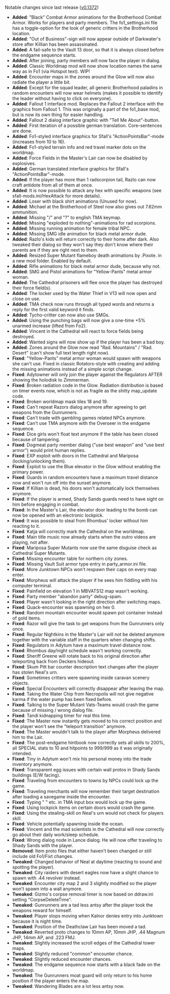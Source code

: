 Notable changes since last release ([v0.1372](https://github.com/rotators/Fo1in2/releases/tag/v0.1372))
- **Added**: "Black" Combat Armor animations for the Brotherhood Combat Armor. Works for players and party members. The fo1_settings.ini file has a toggle-option for the look of generic critters in the Brotherhood location.
- **Added**: "Out of Business"-sign will now appear outside of Darkwater's store after Killian has been assassinated.
- **Added**: A fail-safe to the Vault 13 door, so that it is always closed before the endgame sequence starts.
- **Added**: After joining, party members will now face the player in dialog.
- **Added**: Classic Worldmap mod will now show location names the same way as in Fo1 (via Hotspot text). WIP!
- **Added**: Encounter maps in the zones around the Glow will now also radiate the player a little bit.
- **Added**: Except for the squad leader, all generic Brotherhood paladins in random encounters will now wear helmets (makes it possible to identify the leader without having to click on everyone).
- **Added**: Fallout 1 interface mod. Replaces the Fallout 2 interface with the graphics from Fallout 1. This was originally a part of the fo1_base mod, but is now its own thing for easier handling.
- **Added**: Fallout 2 dialog interface graphic with "Tell Me About"-button.
- **Added**: First iteration of a possible german translation. Core-sentences are done.
- **Added**: Fo1-styled interface graphics for Sfall's "ActionPointsBar"-mode (increases from 10 to 16).
- **Added**: Fo1-styled terrain info and red travel marker dots on the worldmap.
- **Added**: Force Fields in the Master's Lair can now be disabled by explosives.
- **Added**: German translated interface graphics for Sfall's "ActionPointsBar"-mode.
- **Added**: If the player has more than 1 radscorpion tail, Razlo can now craft antidote from all of them at once.
- **Added**: It is now possible to attack any hex with specific weapons (see sfall-mods.ini/HexAttack for more details).
- **Added**: Loser with black shirt animations (Unused for now).
- **Added**: Michael at the Brotherhood of Steel now also gives out 7.62mm ammunition.
- **Added**: Missing "/" and "?" to english TMA keymap.
- **Added**: Missing "exploded to nothing"-animations for rad scorpions.
- **Added**: Missing running animation for female tribal NPC.
- **Added**: Missing SMG idle animation for black metal armor dude.
- **Added**: Razlo's kids will return correctly to their home after dark. Also tweaked their dialog so they won't say they don't know where their parents are if they are right next to them.
- **Added**: Resized Super Mutant flameboy death animations by .Pixote. in a new mod folder. Enabled by default.
- **Added**: Rifle animations for black metal armor dude, because why not.
- **Added**: SMG and Pistol animations for "Yellow-Pants" metal armor woman.
- **Added**: The Cathedral prisoners will flee once the player has destroyed their force field(s).
- **Added**: The locker used by the Water Thief in V13 will now open and close on use.
- **Added**: TMA check now runs through all typed words and returns a reply for the first valid keyword it finds.
- **Added**: Tycho-critter can now also use SMGs.
- **Added**: Using the punching bags will now give a one-time +5% unarmed increase (lifted from Fo2).
- **Added**: Vincent in the Cathedral will react to force fields being destroyed.
- **Added**: Wanted signs will now show up if the player has been a bad boy.
- **Added**: Zones around the Glow now read "Rad. Mountains" / "Rad. Desert" (can't show full text length right now).
- **Fixed**: "Yellow-Pants" metal armor woman would spawn with weapons she can't use. Fixed in classic Rotators-style with creating and adding the missing animations instead of a simple script change.
- **Fixed**: Adytowner will only join the player against the Regulators AFTER showing the holodisk to Zimmerman.
- **Fixed**: Broken radiation code in the Glow. Radiation distribution is based on timer events now, which is not as fragile as the shitty map_update code.
- **Fixed**: Broken worldmap mask tiles 18 and 19.
- **Fixed**: Can't repeat Razors dialog anymore after agreeing to get weapons from the Gunrunners.
- **Fixed**: Can't trade with gambling games related NPCs anymore.
- **Fixed**: Can't use TMA anymore with the Overseer in the endgame sequence.
- **Fixed**: Dice girls won't float text anymore if the table has been closed because of tampering.
- **Fixed**: Dogmeat party member dialog ("use best weapon" and "use best armor") would print human replies.
- **Fixed**: EXP exploit with doors in the Cathedral and Mariposa (locking/unlocking them).
- **Fixed**: Exploit to use the Blue elevator in the Glow without enabling the primary power.
- **Fixed**: Guards in random encounters have a maximum travel distance now and won't run off into the sunset anymore.
- **Fixed**: If Killian is dead, his doors won't automatically lock themselves anymore.
- **Fixed**: If the player is armed, Shady Sands guards need to have sight on him before engaging in combat.
- **Fixed**: In the Master's Lair, the elevator door leading to the bomb can now be opened with an electronic lockpick.
- **Fixed**: It was possible to steal from Rhombus' locker without him reacting to it.
- **Fixed**: Katja will correctly mark the Cathedral on the worldmap.
- **Fixed**: Main title music now already starts when the outro videos are playing, not after.
- **Fixed**: Mariposa Super Mutants now use the same disguise check as Cathedral Super Mutants.
- **Fixed**: Missing encounter table for northern city zones.
- **Fixed**: Missing Vault Suit armor type entry in party_armor.ini file.
- **Fixed**: More Junktown NPCs won't respawn their caps on every map enter.
- **Fixed**: Morpheus will attack the player if he sees him fiddling with his computer terminal.
- **Fixed**: Painfield on elevation 1 in MBVATS12 map wasn't working.
- **Fixed**: Party member "abandon party" debug-spam.
- **Fixed**: Player wasn't looking in the right direction after switching maps.
- **Fixed**: Quack-encounter was spawning on hex 0.
- **Fixed**: Random mountain encounter would spawn pot container instead of gold items.
- **Fixed**: Razor will give the task to get weapons from the Gunrunners only once.
- **Fixed**: Regular Nightkins in the Master's Lair will not be deleted anymore together with the variable staff in the quarters when changing shifts.
- **Fixed**: Regulators in Adytum have a maximum travel distance now.
- **Fixed**: Rhombus day/night schedule wasn't working correctly.
- **Fixed**: Sheriff Greene will rotate back to his original direction after teleporting back from Deckers hideout.
- **Fixed**: Skum Pitt bar counter description text changes after the player has stolen Neal's urn.
- **Fixed**: Sometimes critters were spawning inside caravan scenery objects.
- **Fixed**: Special Encounters will correctly disappear after leaving the map.
- **Fixed**: Taking the Water Chip from Necropolis will not give negative karma if the water pump has been fixed before.
- **Fixed**: Talking to the Super Mutant Vats-Teams would crash the game because of missing / wrong dialog file.
- **Fixed**: Tandi kidnapping timer for real this time.
- **Fixed**: The Master now instantly gets moved to his correct position and the player won't see the "teleport transition" anymore.
- **Fixed**: The Master wouldn't talk to the player after Morpheus delivered him to the Lair.
- **Fixed**: The post-endgame hintbook now correctly sets all skills to 200%, all SPECIAL stats to 10 and hitpoints to 999/999 as it was originally intended.
- **Fixed**: Tiny in Adytum won't mix his personal money into the trade inventory anymore.
- **Fixed**: Transparent egg issues with certain wall protos in Shady Sands buildings (E/W facing).
- **Fixed**: Traveling from encounters to towns by NPCs could lock up the game.
- **Fixed**: Traveling merchants will now remember their target destination after loading a savegame inside the encounter.
- **Fixed**: Typing "  " etc. in TMA input box would lock up the game.
- **Fixed**: Using lockpick items on certain doors would crash the game.
- **Fixed**: Using the stealing-skill on Neal's urn would not check for players skill.
- **Fixed**: Vehicle potentially spawning inside the ocean.
- **Fixed**: Vincent and the mad scientists in the Cathedral will now correctly go about their daily work/sleep schedule.
- **Fixed**: Wrong dialog node in Lance dialog. He will now offer traveling to Shady Sands with the player.
- **Removed**: Item proto files that either haven't been changed or still include old Fo1/Fixt changes.
- **Tweaked**: Changed behavior of Neal at daytime (reacting to sound and spotting the player).
- **Tweaked**: City raiders with desert eagles now have a slight chance to spawn with .44 revolver instead.
- **Tweaked**: Encounter city map 2 and 3 slightly modified so the player won't spawn into a wall anymore.
- **Tweaked**: Gizmo's corpse removal timer is now based on ddraw.ini setting "CorpseDeleteTime".
- **Tweaked**: Gunrunners are a tad less antsy after the player took the weapons reward for himself.
- **Tweaked**: Player stops moving when Kalnor denies entry into Junktown because it is night time.
- **Tweaked**: Position of the Deathclaw Lair has been moved a tad.
- **Tweaked**: Reverted proto changes to 10mm AP, 10mm JHP, .44 Magnum JHP, 14mm AP, and .223 FMJ.
- **Tweaked**: Slightly increased the scroll edges of the Cathedral tower maps.
- **Tweaked**: Slightly reduced "common" encounter chance.
- **Tweaked**: Slightly reduced encounter chances.
- **Tweaked**: The endgame sequence now starts with a black fade on the worldmap.
- **Tweaked**: The Gunrunners moat guard will only return to his home position if the player enters the map.
- **Tweaked**: Wandering Blades are a lot less antsy now.
